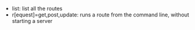 -   list: list all the routes
-   r[equest]=get,post,update: runs a route from the command line, without starting a server
